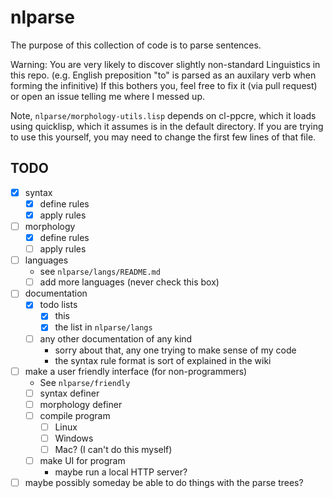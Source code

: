 # nlparse
The purpose of this collection of code is to parse sentences.

Warning: You are very likely to discover slightly non-standard Linguistics in this repo.
(e.g. English preposition "to" is parsed as an auxilary verb when forming the infinitive)
If this bothers you, feel free to fix it (via pull request) or open an issue telling me where I messed up.

Note, ```nlparse/morphology-utils.lisp``` depends on cl-ppcre, which it loads using quicklisp, which it assumes is in the default directory. If you are trying to use this yourself, you may need to change the first few lines of that file.

## TODO
- [x] syntax
  - [x] define rules
  - [x] apply rules
- [ ] morphology
  - [x] define rules
  - [ ] apply rules
- [ ] languages
  - see ```nlparse/langs/README.md```
  - [ ] add more languages (never check this box)
- [ ] documentation
  - [x] todo lists
    - [x] this
    - [x] the list in ```nlparse/langs```
  - [ ] any other documentation of any kind
    - sorry about that, any one trying to make sense of my code
    - the syntax rule format is sort of explained in the wiki
- [ ] make a user friendly interface (for non-programmers)
  - See ```nlparse/friendly```
  - [ ] syntax definer
  - [ ] morphology definer
  - [ ] compile program
    - [ ] Linux
    - [ ] Windows
    - [ ] Mac? (I can't do this myself)
  - [ ] make UI for program
    - maybe run a local HTTP server?
- [ ] maybe possibly someday be able to do things with the parse trees?
